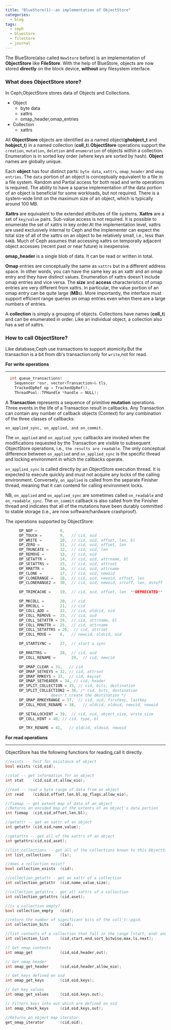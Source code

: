 ```yaml
---
title: "BlueStore(1)--an implementation of ObjectStore"
categories:
  - blog
tags:
  - ceph
  - bluestore
  - filestore
  - journal
---
```


The BlueStore(also called `NewStore` before) is an implementation of **ObjectStore** like **FileStore**. With the help of BlueStore, objects are now stored **directly** on the block device, **without** any filesystem interface.

### What does ObjectStore store?

In Ceph,ObjectStore stores data of Objects and Collections.

* Object
  * byte data
  * xattrs
  * omap_header,omap_entries
* Collection
  * xattrs

All **ObjectStore** objects are identified as a named object(**ghobject_t** and **hobject_t**) in a named collection (**coll_t**).**ObjectStore** operations support the `creation`, `mutation`, `deletion` and `enumeration` of objects within a collection.  Enumeration is in sorted key order (where keys are sorted by hash). **Object** names are globally unique. 

Each **object** has four distinct parts: `byte data`, `xattrs`, `omap_header` and `omap entries`. The `data` portion of an object is conceptually equivalent to a file in a file system. Random and Partial access for both read and write operations is required. The ability to have a sparse implementation of the data portion of an object is beneficial for some workloads, but not required. There is a system-wide limit on the maximum size of an object, which is typically around 100 MB.

**Xattrs** are equivalent to the extended attributes of file systems. **Xattrs** are a set of `key/value` pairs.  Sub-value access is not required. It is possible to enumerate the set of xattrs in key order.At the implementation level, xattrs are used exclusively internal to Ceph and the implementer can expect the total size of all of the xattrs on an object to be relatively small, i.e., less than `64KB`. Much of Ceph assumes that accessing xattrs on temporally adjacent object accesses (recent past or near future) is inexpensive.

**omap_header** is a single blob of data. It can be read or written in total.

**Omap** entries are conceptually the same as `xattrs` but in a different address space. In other words, you can have the same key as an xattr and an omap entry and they have distinct values. Enumeration of xattrs doesn't include omap entries and vice versa. The **size** and **access** characteristics of omap entries are very different from xattrs. In particular, the value portion of an omap entry can be quite large (**MB**s).  More importantly, the interface must support efficient range queries on omap entries even when there are a large numbers of entries.

A **collection** is simply a grouping of objects. Collections have names (**coll_t**) and can be enumerated in order.  Like an individual object, a collection also has a set of xattrs.

### How to call ObjectStore?
Like database,Ceph use transactions to support atomicity.But the transaction is a bit from db's transaction:only for `write`,not for read.

**For write operations**

---

```c++
  int queue_transactions(
    Sequencer *osr, vector<Transaction>& tls,
    TrackedOpRef op = TrackedOpRef(),
    ThreadPool::TPHandle *handle = NULL);
```
 A **Transaction** represents a sequence of primitive **mutation** operations.
 Three events in the life of a Transaction result in callbacks. Any Transaction can contain any number of callback objects (Context) for any combination of the three classes of callbacks:
 
`on_applied_sync, on_applied, and on_commit.`

The `on_applied` and `on_applied_sync` callbacks are invoked when the modifications requested by the Transaction are visible to subsequent ObjectStore operations, i.e., `the results are readable`. The only conceptual difference between `on_applied` and `on_applied_sync` is the specific thread and locking environment in which the callbacks operate. 

`on_applied_sync` is called directly by an ObjectStore execution thread. It is expected to execute quickly and must not acquire any locks of the calling environment. Conversely, `on_applied` is called from the separate Finisher thread, meaning that it can contend for calling environment locks.

NB, `on_applied` and `on_applied_sync` are sometimes called `on_readable` and `on_readable_sync`.  The `on_commit` callback is also called from the Finisher thread and indicates that all of the mutations have been durably committed to stable storage (i.e., are now software/hardware crashproof).

The operations supported by ObjectStore:

```c++
      OP_NOP =          0,
      OP_TOUCH =        9,   // cid, oid
      OP_WRITE =        10,  // cid, oid, offset, len, bl
      OP_ZERO =         11,  // cid, oid, offset, len
      OP_TRUNCATE =     12,  // cid, oid, len
      OP_REMOVE =       13,  // cid, oid
      OP_SETATTR =      14,  // cid, oid, attrname, bl
      OP_SETATTRS =     15,  // cid, oid, attrset
      OP_RMATTR =       16,  // cid, oid, attrname
      OP_CLONE =        17,  // cid, oid, newoid
      OP_CLONERANGE =   18,  // cid, oid, newoid, offset, len
      OP_CLONERANGE2 =  30,  // cid, oid, newoid, srcoff, len, dstoff

      OP_TRIMCACHE =    19,  // cid, oid, offset, len  **DEPRECATED**

      OP_MKCOLL =       20,  // cid
      OP_RMCOLL =       21,  // cid
      OP_COLL_ADD =     22,  // cid, oldcid, oid
      OP_COLL_REMOVE =  23,  // cid, oid
      OP_COLL_SETATTR = 24,  // cid, attrname, bl
      OP_COLL_RMATTR =  25,  // cid, attrname
      OP_COLL_SETATTRS = 26,  // cid, attrset
      OP_COLL_MOVE =    8,   // newcid, oldcid, oid

      OP_STARTSYNC =    27,  // start a sync

      OP_RMATTRS =      28,  // cid, oid
      OP_COLL_RENAME =       29,  // cid, newcid

      OP_OMAP_CLEAR = 31,   // cid
      OP_OMAP_SETKEYS = 32, // cid, attrset
      OP_OMAP_RMKEYS = 33,  // cid, keyset
      OP_OMAP_SETHEADER = 34, // cid, header
      OP_SPLIT_COLLECTION = 35, // cid, bits, destination
      OP_SPLIT_COLLECTION2 = 36, /* cid, bits, destination
				    doesn't create the destination */
      OP_OMAP_RMKEYRANGE = 37,  // cid, oid, firstkey, lastkey
      OP_COLL_MOVE_RENAME = 38,   // oldcid, oldoid, newcid, newoid

      OP_SETALLOCHINT = 39,  // cid, oid, object_size, write_size
      OP_COLL_HINT = 40, // cid, type, bl

      OP_TRY_RENAME = 41,   // oldcid, oldoid, newoid
```

**For read operations**


---

ObjectStore has the following functions for reading,call it directly.

```c++
//exists -- Test for existance of object
bool exists (cid,oid);

//stat -- get information for an object
int stat    (cid,oid,st,allow_eio);

//read -- read a byte range of data from an object
int read    (cidoid,offset,len,bl,op_flags,allow_eio);

//fiemap -- get extent map of data of an object
//Returns an encoded map of the extents of an object's data portion
int fiemap  (cid,oid,offset,len,bl);

//getattr -- get an xattr of an object
int getattr (cid,oid,name,value);

//getattrs -- get all of the xattrs of an object
int getattrs(cid,oid,aset);

//list_collections -- get all of the collections known to this ObjectStore
int list_collections    (ls);

//does a collection exist?
bool collection_exists  (cid);

//collection_getattr - get an xattr of a collection
int collection_getattr  (cid,name,value,size);

//collection_getattrs - get all xattrs of a collection
int collection_getattrs (cid,aset);

//is a collection empty?
bool collection_empty   (cid);

//return the number of significant bits of the coll_t::pgid.
int collection_bits     (cid);

//list contents of a collection that fall in the range [start, end) and no more than a specified many result
int collection_list     (cid,start,end,sort_bitwise,max,ls,next);

// Get omap contents
int omap_get            (cid,oid,header,out);

// Get omap header
int omap_get_header     (cid,oid,header,allow_eio);

// Get keys defined on oid
int omap_get_keys       (cid,oid,keys);

// Get key values
int omap_get_values     (cid,oid,keys,out);

// Filters keys into out which are defined on oid
int omap_check_keys     (cid,oid,keys,out);

//Returns an object map iterator
get_omap_iterator       (cid,oid);
```
